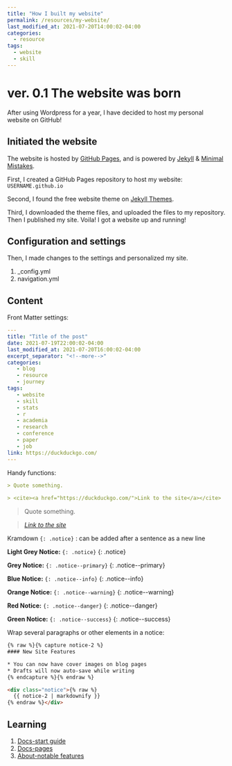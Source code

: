 ```yaml
---
title: "How I built my website"
permalink: /resources/my-website/
last_modified_at: 2021-07-20T14:00:02-04:00
categories:
  - resource
tags:
  - website
  - skill
---
```


# ver. 0.1 The website was born
After using Wordpress for a year, I have decided to host my personal website on GitHub!

## Initiated the website
The website is hosted by [GitHub Pages](https://pages.github.com/), and is powered by [Jekyll](https://jekyllrb.com/) & [Minimal Mistakes](https://mademistakes.com/work/minimal-mistakes-jekyll-theme/).

First, I created a GitHub Pages repository to host my website: `USERNAME.github.io`

Second, I found the free website theme on [Jekyll Themes](https://jekyllthemes.io/).

Third, I downloaded the theme files, and uploaded the files to my repository. Then I published my site. Voila! I got a website up and running!

## Configuration and settings
Then, I made changes to the settings and personalized my site.

1. _config.yml
2. navigation.yml

## Content
Front Matter settings:
```yaml
---
title: "Title of the post"
date: 2021-07-19T22:00:02-04:00
last_modified_at: 2021-07-20T16:00:02-04:00
excerpt_separator: "<!--more-->"
categories:
   - blog
   - resource
   - journey
tags:
   - website
   - skill
   - stats
   - r
   - academia
   - research
   - conference
   - paper
   - job
link: https://duckduckgo.com/
---

```

Handy functions:
```yaml
> Quote something.
  
> <cite><a href="https://duckduckgo.com/">Link to the site</a></cite>
```

> Quote something.
  
> <cite><a href="https://duckduckgo.com/">Link to the site</a></cite>


Kramdown `{: .notice}` : can be added after a sentence as a new line

**Light Grey Notice:** `{: .notice}`
{: .notice}

**Grey Notice:** `{: .notice--primary}`
{: .notice--primary}

**Blue Notice:** `{: .notice--info}`
{: .notice--info}

**Orange Notice:** `{: .notice--warning}`
{: .notice--warning}

**Red Notice:** `{: .notice--danger}`
{: .notice--danger}

**Green Notice:** `{: .notice--success}`
{: .notice--success}

Wrap several paragraphs or other elements in a notice:

```html
{% raw %}{% capture notice-2 %}
#### New Site Features

* You can now have cover images on blog pages
* Drafts will now auto-save while writing
{% endcapture %}{% endraw %}

<div class="notice">{% raw %}
  {{ notice-2 | markdownify }}
{% endraw %}</div>
```

## Learning
1. [Docs-start guide](https://mmistakes.github.io/minimal-mistakes/docs/quick-start-guide/)
2. [Docs-pages](https://mmistakes.github.io/minimal-mistakes/docs/pages/)
3. [About-notable features](https://mmistakes.github.io/minimal-mistakes/about/#notable-features)
